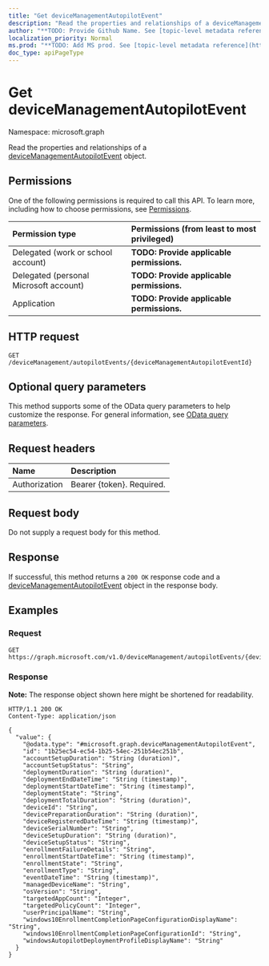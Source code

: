 ```yaml
---
title: "Get deviceManagementAutopilotEvent"
description: "Read the properties and relationships of a deviceManagementAutopilotEvent object."
author: "**TODO: Provide Github Name. See [topic-level metadata reference](https://msgo.azurewebsites.net/add/document/guidelines/metadata.html#topic-level-metadata)**"
localization_priority: Normal
ms.prod: "**TODO: Add MS prod. See [topic-level metadata reference](https://msgo.azurewebsites.net/add/document/guidelines/metadata.html#topic-level-metadata)**"
doc_type: apiPageType
---
```


# Get deviceManagementAutopilotEvent
Namespace: microsoft.graph



Read the properties and relationships of a [deviceManagementAutopilotEvent](../resources/devicemanagementautopilotevent.md) object.

## Permissions
One of the following permissions is required to call this API. To learn more, including how to choose permissions, see [Permissions](/graph/permissions-reference).

|Permission type|Permissions (from least to most privileged)|
|:---|:---|
|Delegated (work or school account)|**TODO: Provide applicable permissions.**|
|Delegated (personal Microsoft account)|**TODO: Provide applicable permissions.**|
|Application|**TODO: Provide applicable permissions.**|

## HTTP request

<!-- {
  "blockType": "ignored"
}
-->
``` http
GET /deviceManagement/autopilotEvents/{deviceManagementAutopilotEventId}
```

## Optional query parameters
This method supports some of the OData query parameters to help customize the response. For general information, see [OData query parameters](/graph/query-parameters).

## Request headers
|Name|Description|
|:---|:---|
|Authorization|Bearer {token}. Required.|

## Request body
Do not supply a request body for this method.

## Response

If successful, this method returns a `200 OK` response code and a [deviceManagementAutopilotEvent](../resources/devicemanagementautopilotevent.md) object in the response body.

## Examples

### Request
<!-- {
  "blockType": "request",
  "name": "get_devicemanagementautopilotevent"
}
-->
``` http
GET https://graph.microsoft.com/v1.0/deviceManagement/autopilotEvents/{deviceManagementAutopilotEventId}
```


### Response
**Note:** The response object shown here might be shortened for readability.
<!-- {
  "blockType": "response",
  "truncated": true,
  "@odata.type": "microsoft.graph.deviceManagementAutopilotEvent"
}
-->
``` http
HTTP/1.1 200 OK
Content-Type: application/json

{
  "value": {
    "@odata.type": "#microsoft.graph.deviceManagementAutopilotEvent",
    "id": "1b25ec54-ec54-1b25-54ec-251b54ec251b",
    "accountSetupDuration": "String (duration)",
    "accountSetupStatus": "String",
    "deploymentDuration": "String (duration)",
    "deploymentEndDateTime": "String (timestamp)",
    "deploymentStartDateTime": "String (timestamp)",
    "deploymentState": "String",
    "deploymentTotalDuration": "String (duration)",
    "deviceId": "String",
    "devicePreparationDuration": "String (duration)",
    "deviceRegisteredDateTime": "String (timestamp)",
    "deviceSerialNumber": "String",
    "deviceSetupDuration": "String (duration)",
    "deviceSetupStatus": "String",
    "enrollmentFailureDetails": "String",
    "enrollmentStartDateTime": "String (timestamp)",
    "enrollmentState": "String",
    "enrollmentType": "String",
    "eventDateTime": "String (timestamp)",
    "managedDeviceName": "String",
    "osVersion": "String",
    "targetedAppCount": "Integer",
    "targetedPolicyCount": "Integer",
    "userPrincipalName": "String",
    "windows10EnrollmentCompletionPageConfigurationDisplayName": "String",
    "windows10EnrollmentCompletionPageConfigurationId": "String",
    "windowsAutopilotDeploymentProfileDisplayName": "String"
  }
}
```

